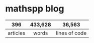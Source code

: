 # mathspp blog

<table class="stats-table">
    <thead>
        <tr>
            <th style="text-align: center;">396</th>
            <th style="text-align: center;">433,628</th>
            <th style="text-align: center;">36,563</th>
        </tr>
    </thead>
    <tbody>
        <tr>
            <td style="text-align: center;">articles</td>
            <td style="text-align: center;">words</td>
            <td style="text-align: center;">lines of code</td>
        </tr>
    </tbody>
</table>